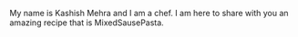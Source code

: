My name is Kashish Mehra and I am a chef.
I am here to share with you an amazing recipe that is MixedSausePasta. 
